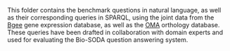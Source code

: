 This folder contains the benchmark questions in natural language, as well as their corresponding queries in SPARQL, using the joint data from the [Bgee](https://bgee.org/) gene expression database, as well as the [OMA](https://omabrowser.org/oma/home/) orthology database. These queries have been drafted in collaboration with domain experts and used for evaluating the Bio-SODA question answering system. 